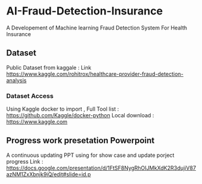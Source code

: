 # AI-Fraud-Detection-Insurance
A Developement of Machine learning Fraud Detection System For Health Insurance
## Dataset 
Public Dataset from kaggale : Link <https://www.kaggle.com/rohitrox/healthcare-provider-fraud-detection-analysis>
### Dataset Access 
Using Kaggle docker to import , Full Tool list : <https://github.com/Kaggle/docker-python>
Local download : <https://www.kaggle.com>
## Progress work presetation Powerpoint 
A continuous updating PPT using for show case and update porject progress 
Link : <https://docs.google.com/presentation/d/1FtSF8NygRhOIJMkXdK2R3dujiV87azNM1ZxXbnjk9iQ/edit#slide=id.p>

